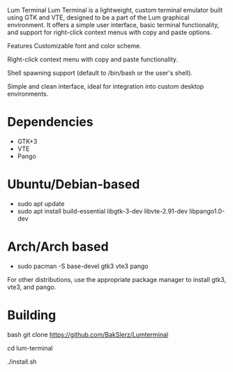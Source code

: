 Lum Terminal
Lum Terminal is a lightweight, custom terminal emulator built using GTK and VTE, designed to be a part of the Lum graphical environment. It offers a simple user interface, basic terminal functionality, and support for right-click context menus with copy and paste options.

Features
Customizable font and color scheme.

Right-click context menu with copy and paste functionality.

Shell spawning support (default to /bin/bash or the user's shell).

Simple and clean interface, ideal for integration into custom desktop environments.

# Dependencies
* GTK+3
* VTE
* Pango

# Ubuntu/Debian-based 

* sudo apt update
* sudo apt install build-essential libgtk-3-dev libvte-2.91-dev libpango1.0-dev

# Arch/Arch based

* sudo pacman -S base-devel gtk3 vte3 pango

For other distributions, use the appropriate package manager to install gtk3, vte3, and pango.
# Building

bash
git clone https://github.com/BakSlerz/Lumterminal

cd lum-terminal

./install.sh

